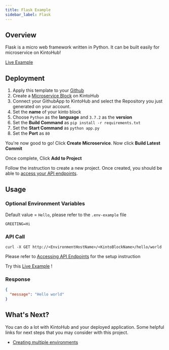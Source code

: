 ```yaml
---
title: Flask Example
sidebar_label: Flask
---
```

## Overview

Flask is a micro web framework written in Python. It can be built easily for microservice on KintoHub!

[Live Example](https://8caf94bb-c2e5-45cf-898d-ca5b19954cda.api.master.kintohub.com/flask-example/hello/world)

## Deployment
1. Apply this template to your [Github](https://github.com/kintohub/flask-example/generate)
2. Create a [Microservice Block](https://docs.kintohub.com/docs/kintoblocks/microservices) on KintoHub
3. Connect your GithubApp to KintoHub and select the Repository you just generated on your account.
4. Set the **name** of your kinto block
5. Choose `Python` as the **language** and `3.7.2` as the **version**
6. Set the **Build Command** as `pip install -r requirements.txt`
7. Set the **Start Command** as `python app.py`
8. Set the **Port** as `80`

You're now good to go! Click **Create Microservice**. Now click **Build Latest Commit**

Once complete, Click **Add to Project**

Follow the instruction to create a new project. Once created, you should be able to [access your API endpoints](https://docs.kintohub.com/docs/features/operating/accessing-endpoints).

## Usage
### Optional Environment Variables
Default value  = `Hello`, please refer to the `.env-example` file
```
GREETING=Hi
```

### API Call
```
curl -X GET http://<EnvironmentHostName>/<KintoBlockName>/hello/world
```
Please refer to [Accessing API Endpoints](https://docs.kintohub.com/docs/features/operating/accessing-endpoints) for the setup instruction

Try this [Live Example](https://8caf94bb-c2e5-45cf-898d-ca5b19954cda.api.master.kintohub.com/flask-example/hello/world) !

### Response
```json
{
  "message": "Hello world"
}
``` 

## What's Next?

You can do a lot with KintoHub and your deployed application. Some helpful links for next steps that you may consider with this project.

* [Creating multiple environments](https://docs.kintohub.com/docs/projects/environments)

